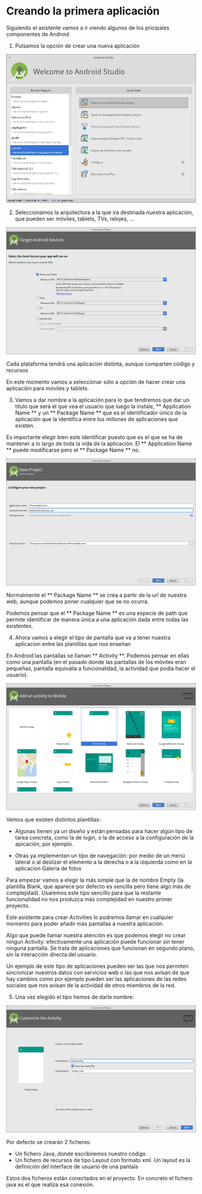 # Creando la primera aplicación

Siguiendo el asistente vamos a ir viendo algunos de los pricipales componentes de Android


1. Pulsamos la opción de crear una nueva aplicación

![1stAppNewApp](./imagenes/1stAppNewApp.png)

2. Seleccionamos la arquitectura a la que irá destinada nuestra aplicación, que pueden ser móviles, tablets, TVs, relojes, ...

![1stAppPlatforms](./imagenes/1stAppPlatforms.png)

Cada plataforma tendrá una aplicación distinta, aunque comparten código y recursos

En este momento vamos a seleccionar sólo a opción de hacer crear una aplicación para móviles y tablets.

3. Vamos a dar nombre a la aplicación para lo que tendremos que dar un título que será el que vea el usuario que luego la instale, ** Application Name ** y un ** Package Name ** que es el identificador único de la aplicación que la identifica entre los millones de aplicaciones que existen.

Es importante elegir bien este identificar puesto que es el que se ha de mantener a lo largo de toda la vida de la aplicación. El  ** Application Name ** puede modificarse pero el ** Package Name ** no.

![1stAppAppName](./imagenes/1stAppAppName.png)

Normalmente el ** Package Name ** se crea a partir de la url de nuestra web, aunque podemos poner cualquier que se no ocurra.

Podemos pensar que el ** Package Name ** es una especie de path que permite identificar de manera única a una aplicación dada entre todas las existentes.

4. Ahora vamos a elegir el tipo de pantalla que va a tener nuestra aplicacion entre las plantillas que nos enseñan

En Android las pantallas se llaman ** Activity **. Podemos pensar en ellas como una pantalla (en el pasado donde las pantallas de los móviles eran pequeñas, pantalla equivalía a funcionalidad, la actividad que podía hacer el usuario).

![1stAppActivityTemplate.png](./imagenes/1stAppActivityTemplate.png)

Vemos que existen distintos plantillas: 

* Algunas tienen ya un diseño y están pensadas para hacer algún tipo de tarea concreta, como la de login, o la de acceso a la configuración de la apicación, por ejemplo.

* Otras ya implementan un tipo de navegación: por medio de un menú lateral o al deslizar el elemento a la derecha o a la izquierda como en la aplicacion Galería de fotos

Para empezar vamos a elegir la más simple que la de nombre Empty (la plantilla Blank, que aparece por defecto es sencilla pero tiene algo más de complejidad). Usaremos este tipo sencillo para que la restante funcionalidad no nos produzca más complejidad en nuestro primer proyecto.

Este asistente para crear Activities lo podremos llamar en cualquier momento para poder añadir más pantallas a nuestra aplicación.

Algo que puede llamar nuestra atención es que podemos elegir no crear ningun Activity: efectivamente una aplicación puede funcionar sin tener ninguna pantalla. Se trata de aplicaciones que funcionan en segundo plano, sin la interacción directa del usuario.

Un ejemplo de este tipo de aplicaciones pueden ser las que nos permiten sincronizar nuestros datos con servicios web o las que nos avisan de que hay cambios como por ejemplo pueden ser las aplicaciones de las redes sociales que nos avisan de la actividad de otros miembros de la red.

5. Una vez elegido el tipo hemos de darle nombre: 

![1stAppActivityName](./imagenes/1stAppActivityName.png)

Por defecto se crearán 2 ficheros: 

* Un fichero Java, donde escribiremos nuestro código
* Un fichero de recursos de tipo Layout con formato xml. Un layout es la definición del interface de usuario de una pantala

Estos dos ficheros están conectados en el proyecto. En concreto el fichero java es el que realiza esa conexión.
